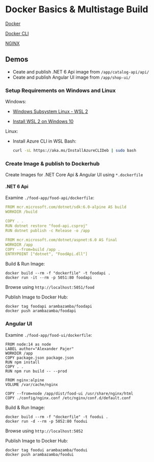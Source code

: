 # Docker Basics & Multistage Build

[Docker](https://www.docker.com/products/docker-desktop)

[Docker CLI](https://docs.docker.com/engine/reference/commandline/cli/)

[NGINX](https://www.nginx.com/)

## Demos

- Ceate and publish .NET 6 Api image from `/app/catalog-api/api/`
- Ceate and publish Angular UI image from `/app/shop-ui/`

### Setup Requirements on Windows and Linux

Windows:

- [Windows Subsystem Linux - WSL 2](https://docs.microsoft.com/en-us/windows/wsl/wsl2-about)

- [Install WSL 2 on Windows 10](https://pureinfotech.com/install-windows-subsystem-linux-2-windows-10/)

Linux:

- Install Azure CLI in WSL Bash:

    ```bash
    curl -sL https://aka.ms/InstallAzureCLIDeb | sudo bash
    ```

### Create Image & publish to Dockerhub

Create Images for .NET Core Api & Angular UI using `*.dockerfile`

#### .NET 6 Api

Examine `./food-app/food-api/dockerfile`:

```yaml
FROM mcr.microsoft.com/dotnet/sdk:6.0-alpine AS build
WORKDIR /build

COPY . .
RUN dotnet restore "food-api.csproj"
RUN dotnet publish -c Release -o /app

FROM mcr.microsoft.com/dotnet/aspnet:6.0 AS final
WORKDIR /app
COPY --from=build /app .
ENTRYPOINT ["dotnet", "FoodApi.dll"]
```

Build & Run Image:

```
docker build --rm -f "dockerfile" -t foodapi .
docker run -it --rm -p 5051:80 foodapi
```

Browse using `http://localhost:5051/food`

Publish Image to Docker Hub:

```
docker tag foodapi arambazamba/foodapi
docker push arambazamba/foodapi
```

### Angular UI

Examine `./food-app/food-ui/dockerfile`:

```docker
FROM node:14 as node
LABEL author="Alexander Pajer"
WORKDIR /app
COPY package.json package.json
RUN npm install
COPY . .
RUN npm run build -- --prod

FROM nginx:alpine
VOLUME /var/cache/nginx

COPY --from=node /app/dist/food-ui /usr/share/nginx/html 
COPY ./config/nginx.conf /etc/nginx/conf.d/default.conf
```

Build & Run Image:

```
docker build --rm -f "dockerfile" -t foodui .
docker run -d --rm -p 5052:80 foodui
```

Browse using `http://localhost:5052`

Publish Image to Docker Hub:

```
docker tag foodui arambazamba/foodui
docker push arambazamba/foodui
```